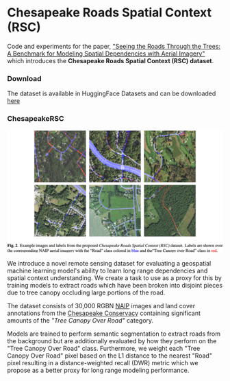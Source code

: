# Chesapeake Roads Spatial Context (RSC)

Code and experiments for the paper, ["Seeing the Roads Through the Trees: A Benchmark for Modeling Spatial Dependencies with Aerial Imagery"]() which introduces the **Chesapeake Roads Spatial Context (RSC) dataset**.

### Download

The dataset is available in HuggingFace Datasets and can be downloaded [here](https://huggingface.co/datasets/torchgeo/ChesapeakeRSC/)

### ChesapeakeRSC

![sample](./assets/sample.png)

We introduce a novel remote sensing dataset for evaluating a geospatial machine learning model's ability to learn long range dependencies and spatial context understanding. We create a task to use as a proxy for this by training models to extract roads which have been broken into disjoint pieces due to tree canopy occluding large portions of the road.

The dataset consists of 30,000 RGBN [NAIP](https://naip-usdaonline.hub.arcgis.com/) images and land cover annotations from the [Chesapeake Conservacy](https://www.chesapeakeconservancy.org/) containing significant amounts of the *"Tree Canopy Over Road"* category.

Models are trained to perform semantic segmentation to extract roads from the background but are additionally evaluated by how they perform on the "Tree Canopy Over Road" class. Furthermore, we weight each "Tree Canopy Over Road" pixel based on the L1 distance to the nearest "Road" pixel resulting in a distance-weighted recall (DWR) metric which we propose as a better proxy for long range modeling performance.
